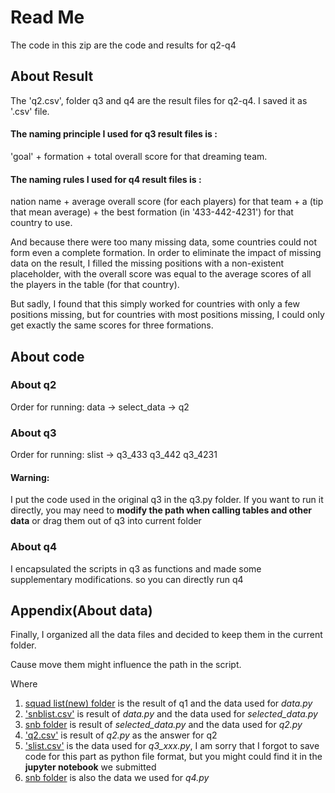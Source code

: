 # Read Me

The code in this zip are the code and results for q2-q4



## About Result

The 'q2.csv',  folder q3 and q4 are the result files for q2-q4.
I saved it as '.csv' file.

#### The naming principle I used for q3 result files is :

'goal' + formation + total overall score for that dreaming team.

#### The naming rules I used for q4 result files is :

nation name + average overall score (for each players) for that team + a (tip that mean average) + the best formation (in '433-442-4231') for that country to use. 

And because there were too many missing data, some countries could not form even a complete formation. In order to eliminate the impact of missing data on the result, I filled the missing positions with a non-existent placeholder, with the overall score was equal to the average scores of all the players in the table (for that country).

But sadly, I found that this simply worked for countries with only a few positions missing, but for countries with most positions missing, I could only get exactly the same scores for three formations.



## About code

### About q2

Order for running: data -> select_data -> q2


### About q3

Order for running:	slist -> q3_433
	 											q3_442
	 											q3_4231

#### Warning:
I put the code used in the original q3 in the q3.py folder. If you want to run it directly, you may need to **modify the path when calling tables and other data** or drag them out of q3 into current folder


### About q4

I encapsulated the scripts in q3 as functions and made some supplementary modifications. so you can directly run q4



## Appendix(About data)

Finally, I organized all the data files and decided to keep them in the current folder.

Cause move them might influence the path in the script.

Where 

1. <u>squad list(new) folder</u> is the result of q1 and the data used for *data.py*
2. <u>'snblist.csv'</u> is result of *data.py* and the data used for *selected_data.py*
3. <u>snb folder</u>  is result of *selected_data.py* and the data used for *q2.py*
4. <u>'q2.csv'</u> is result of *q2.py* as the answer for q2
5. <u>'slist.csv'</u> is the data used for *q3_xxx.py*, I am sorry that I forgot to save code for this part as python file format, but you might could find it in the **jupyter notebook** we submitted
6. <u>snb folder</u> is also the data we used for *q4.py*



